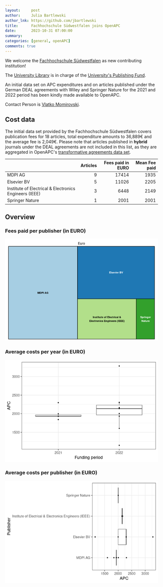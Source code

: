 ```yaml
---
layout:     post
author:     Julia Bartlewski
author_lnk: https://github.com/jbartlewski
title:      Fachhochschule Südwestfalen joins OpenAPC
date:       2023-10-31 07:00:00
summary:    
categories: [general, openAPC]
comments: true
---
```





We welcome the [Fachhochschule Südwestfalen](https://www.fh-swf.de/en/international_3/index.php) as new contributing institution!

The [University Library](https://www.fh-swf.de/en/international_3/enrolled_students/facilities___services/library/index.php) is in charge of the [University's Publishing Fund](https://www.fh-swf.de/de/studierende/rund_ums_studium/bibliothek_1/publikationsdienstleistungen/publikationsdienstleistungen.php#absatz_container_oa_fh).

An initial data set on APC expenditures and on articles published under the German DEAL agreements with Wiley and Springer Nature for the 2021 and 2022 period has been kindly made available to OpenAPC.

Contact Person is [Vlatko Momirovski](mailto:momirovski.vlatko@fh-swf.de).

## Cost data



The initial data set provided by the Fachhochschule Südwestfalen covers publication fees for 18 articles, total expenditure amounts to 36,889€ and the average fee is 2,049€. Please note that articles published in **hybrid** journals under the DEAL agreements are not included in this list, as they are aggregated in OpenAPC's [transformative agreements data set](https://github.com/OpenAPC/openapc-de/tree/master/data/transformative_agreements).




|                                                       | Articles| Fees paid in EURO| Mean Fee paid|
|:------------------------------------------------------|--------:|-----------------:|-------------:|
|MDPI AG                                                |        9|             17414|          1935|
|Elsevier BV                                            |        5|             11026|          2205|
|Institute of Electrical & Electronics Engineers (IEEE) |        3|              6448|          2149|
|Springer Nature                                        |        1|              2001|          2001|



## Overview

### Fees paid per publisher (in EURO)

![plot of chunk tree_fhswf_2023_10_31_full](/figure/tree_fhswf_2023_10_31_full-1.png)

###  Average costs per year (in EURO)

![plot of chunk box_fhswf_2023_10_31_year_full](/figure/box_fhswf_2023_10_31_year_full-1.png)

###  Average costs per publisher (in EURO)

![plot of chunk box_fhswf_2023_10_31_publisher_full](/figure/box_fhswf_2023_10_31_publisher_full-1.png)

